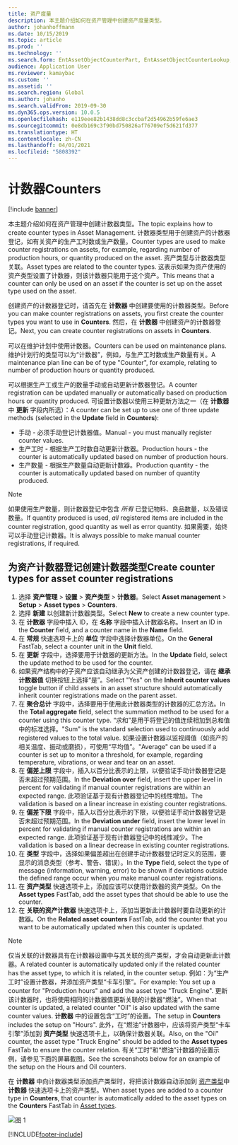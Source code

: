 ```yaml
---
title: 资产度量
description: 本主题介绍如何在资产管理中创建资产度量类型。
author: johanhoffmann
ms.date: 10/15/2019
ms.topic: article
ms.prod: ''
ms.technology: ''
ms.search.form: EntAssetObjectCounterPart, EntAssetObjectCounterLookup, EntAssetCounterType, EntAssetObjectCounterTotals
audience: Application User
ms.reviewer: kamaybac
ms.custom: ''
ms.assetid: ''
ms.search.region: Global
ms.author: johanho
ms.search.validFrom: 2019-09-30
ms.dyn365.ops.version: 10.0.5
ms.openlocfilehash: e119eee82b1438dd8c3ccbaf2d54962b59fe6ae3
ms.sourcegitcommit: 0e8db169c3f90bd750826af76709ef5d621fd377
ms.translationtype: HT
ms.contentlocale: zh-CN
ms.lasthandoff: 04/01/2021
ms.locfileid: "5808392"
---
```

# <a name="counters"></a><span data-ttu-id="46608-103">计数器</span><span class="sxs-lookup"><span data-stu-id="46608-103">Counters</span></span>

[!include [banner](../../includes/banner.md)]

<span data-ttu-id="46608-104">本主题介绍如何在资产管理中创建计数器类型。</span><span class="sxs-lookup"><span data-stu-id="46608-104">The topic explains how to create counter types in Asset Management.</span></span> <span data-ttu-id="46608-105">计数器类型用于创建资产的计数器登记，如有关资产的生产工时数或生产数量。</span><span class="sxs-lookup"><span data-stu-id="46608-105">Counter types are used to make counter registrations on assets, for example, regarding number of production hours, or quantity produced on the asset.</span></span> <span data-ttu-id="46608-106">资产类型与计数器类型关联。</span><span class="sxs-lookup"><span data-stu-id="46608-106">Asset types are related to the counter types.</span></span> <span data-ttu-id="46608-107">这表示如果为资产使用的资产类型设置了计数器，则该计数器只能用于这个资产。</span><span class="sxs-lookup"><span data-stu-id="46608-107">This means that a counter can only be used on an asset if the counter is set up on the asset type used on the asset.</span></span>

<span data-ttu-id="46608-108">创建资产的计数器登记时，请首先在 **计数器** 中创建要使用的计数器类型。</span><span class="sxs-lookup"><span data-stu-id="46608-108">Before you can make counter registrations on assets, you first create the counter types you want to use in **Counters**.</span></span> <span data-ttu-id="46608-109">然后，在 **计数器** 中创建资产的计数器登记。</span><span class="sxs-lookup"><span data-stu-id="46608-109">Next, you can create counter registrations on assets in **Counters**.</span></span> 

<span data-ttu-id="46608-110">可以在维护计划中使用计数器。</span><span class="sxs-lookup"><span data-stu-id="46608-110">Counters can be used on maintenance plans.</span></span> <span data-ttu-id="46608-111">维护计划行的类型可以为“计数器”，例如，与生产工时数或生产数量有关。</span><span class="sxs-lookup"><span data-stu-id="46608-111">A maintenance plan line can be of type "Counter", for example, relating to number of production hours or quantity produced.</span></span> 

<span data-ttu-id="46608-112">可以根据生产工或生产的数量手动或自动更新计数器登记。</span><span class="sxs-lookup"><span data-stu-id="46608-112">A counter registration can be updated manually or automatically based on production hours or quantity produced.</span></span> <span data-ttu-id="46608-113">可设置计数器以使用三种更新方法之一（在 **计数器** 中 **更新** 字段内所选）：</span><span class="sxs-lookup"><span data-stu-id="46608-113">A counter can be set up to use one of three update methods (selected in the **Update** field in **Counters**):</span></span>
  
- <span data-ttu-id="46608-114">手动 - 必须手动登记计数器值。</span><span class="sxs-lookup"><span data-stu-id="46608-114">Manual - you must manually register counter values.</span></span>  
- <span data-ttu-id="46608-115">生产工时 - 根据生产工时数自动更新计数器。</span><span class="sxs-lookup"><span data-stu-id="46608-115">Production hours - the counter is automatically updated based on number of production hours.</span></span>  
- <span data-ttu-id="46608-116">生产数量 - 根据生产数量自动更新计数器。</span><span class="sxs-lookup"><span data-stu-id="46608-116">Production quantity - the counter is automatically updated based on number of quantity produced.</span></span>  

>[!NOTE]
><span data-ttu-id="46608-117">如果使用生产数量，则计数器登记中包含 *所有* 已登记物料、良品数量，以及错误数量。</span><span class="sxs-lookup"><span data-stu-id="46608-117">If quantity produced is used, *all* registered items are included in the counter registration, good quantity as well as error quantity.</span></span> <span data-ttu-id="46608-118">如果需要，始终可以手动登记计数器。</span><span class="sxs-lookup"><span data-stu-id="46608-118">It is always possible to make manual counter registrations, if required.</span></span>

## <a name="create-counter-types-for-asset-counter-registrations"></a><span data-ttu-id="46608-119">为资产计数器登记创建计数器类型</span><span class="sxs-lookup"><span data-stu-id="46608-119">Create counter types for asset counter registrations</span></span>

1. <span data-ttu-id="46608-120">选择 **资产管理** > **设置** > **资产类型** > **计数器**。</span><span class="sxs-lookup"><span data-stu-id="46608-120">Select **Asset management** > **Setup** > **Asset types** > **Counters**.</span></span>
2. <span data-ttu-id="46608-121">选择 **新建** 以创建新计数器类型。</span><span class="sxs-lookup"><span data-stu-id="46608-121">Select **New** to create a new counter type.</span></span>
3. <span data-ttu-id="46608-122">在 **计数器** 字段中插入 ID，在 **名称** 字段中插入计数器名称。</span><span class="sxs-lookup"><span data-stu-id="46608-122">Insert an ID in the **Counter** field, and a counter name in the **Name** field.</span></span>
4. <span data-ttu-id="46608-123">在 **常规** 快速选项卡上的 **单位** 字段中选择计数器单位。</span><span class="sxs-lookup"><span data-stu-id="46608-123">On the **General** FastTab, select a counter unit in the **Unit** field.</span></span>
5. <span data-ttu-id="46608-124">在 **更新** 字段中，选择要用于计数器的更新方法。</span><span class="sxs-lookup"><span data-stu-id="46608-124">In the **Update** field, select the update method to be used for the counter.</span></span>
6. <span data-ttu-id="46608-125">如果资产结构中的子资产应该自动继承为父资产创建的计数器登记，请在 **继承计数器值** 切换按钮上选择“是”。</span><span class="sxs-lookup"><span data-stu-id="46608-125">Select "Yes" on the **Inherit counter values** toggle button if child assets in an asset structure should automatically inherit counter registrations made on the parent asset.</span></span>
7. <span data-ttu-id="46608-126">在 **聚合总计** 字段中，选择要用于使用此计数器类型的计数器的汇总方法。</span><span class="sxs-lookup"><span data-stu-id="46608-126">In the **Total aggregate** field, select the summation method to be used for a counter using this counter type.</span></span> <span data-ttu-id="46608-127">“求和”是用于将登记的值连续相加到总和值中的标准选择。</span><span class="sxs-lookup"><span data-stu-id="46608-127">"Sum" is the standard selection used to continuously add registered values to the total value.</span></span> <span data-ttu-id="46608-128">如果设置计数器以监视阈值（如资产的相关温度、振动或磨损），可使用“平均值”。</span><span class="sxs-lookup"><span data-stu-id="46608-128">"Average" can be used if a counter is set up to monitor a threshold, for example, regarding temperature, vibrations, or wear and tear on an asset.</span></span> 
8. <span data-ttu-id="46608-129">在 **偏差上限** 字段中，插入以百分比表示的上限，以便验证手动计数器登记是否未超过预期范围。</span><span class="sxs-lookup"><span data-stu-id="46608-129">In the **Deviation over** field, insert the upper level in percent for validating if manual counter registrations are within an expected range.</span></span> <span data-ttu-id="46608-130">此项验证基于现有计数器登记中的线性增加。</span><span class="sxs-lookup"><span data-stu-id="46608-130">The validation is based on a linear increase in existing counter registrations.</span></span>
9. <span data-ttu-id="46608-131">在 **偏差下限** 字段中，插入以百分比表示的下限，以便验证手动计数器登记是否未超过预期范围。</span><span class="sxs-lookup"><span data-stu-id="46608-131">In the **Deviation under** field, insert the lower level in percent for validating if manual counter registrations are within an expected range.</span></span> <span data-ttu-id="46608-132">此项验证基于现有计数器登记中的线性减少。</span><span class="sxs-lookup"><span data-stu-id="46608-132">The validation is based on a linear decrease in existing counter registrations.</span></span>
10. <span data-ttu-id="46608-133">在 **类型** 字段中，选择如果偏差超出在创建手动计数器登记时定义的范围，要显示的消息类型（参考、警告、错误）。</span><span class="sxs-lookup"><span data-stu-id="46608-133">In the **Type** field, select the type of message (information, warning, error) to be shown if deviations outside the defined range occur when you make manual counter registrations.</span></span>
11. <span data-ttu-id="46608-134">在 **资产类型** 快速选项卡上，添加应该可以使用计数器的资产类型。</span><span class="sxs-lookup"><span data-stu-id="46608-134">On the **Asset types** FastTab, add the asset types that should be able to use the counter.</span></span>
12. <span data-ttu-id="46608-135">在 **关联的资产计数器** 快速选项卡上，添加当更新此计数器时要自动更新的计数器。</span><span class="sxs-lookup"><span data-stu-id="46608-135">On the **Related asset counters** FastTab, add the counter that you want to be automatically updated when this counter is updated.</span></span>


>[!NOTE]
><span data-ttu-id="46608-136">仅当关联的计数器具有在计数器设置中与其关联的资产类型，才会自动更新此计数器。</span><span class="sxs-lookup"><span data-stu-id="46608-136">A related counter is automatically updated only if the related counter has the asset type, to which it is related, in the counter setup.</span></span> <span data-ttu-id="46608-137">例如：为“生产工时”设置计数器，并添加资产类型“卡车引擎”。</span><span class="sxs-lookup"><span data-stu-id="46608-137">For example: You set up a counter for "Production hours" and add the asset type "Truck Engine".</span></span> <span data-ttu-id="46608-138">更新该计数器时，也将使用相同的计数器值更新关联的计数器“燃油”。</span><span class="sxs-lookup"><span data-stu-id="46608-138">When that counter is updated, a related counter "Oil" is also updated with the same counter values.</span></span> <span data-ttu-id="46608-139">**计数器** 中的设置包含“工时”的设置。</span><span class="sxs-lookup"><span data-stu-id="46608-139">The setup in **Counters** includes the setup on "Hours".</span></span> <span data-ttu-id="46608-140">此外，在“燃油”计数器中，应该将资产类型“卡车引擎”添加到 **资产类型** 快速选项卡上，以确保计数器关联。</span><span class="sxs-lookup"><span data-stu-id="46608-140">Also, on the "Oil" counter, the asset type "Truck Engine" should be added to the **Asset types** FastTab to ensure the counter relation.</span></span> <span data-ttu-id="46608-141">有关“工时”和“燃油”计数器的设置示例，请参见下面的屏幕截图。</span><span class="sxs-lookup"><span data-stu-id="46608-141">See the screenshots below for an example of the setup on the Hours and Oil counters.</span></span>

<span data-ttu-id="46608-142">在 **计数器** 中向计数器类型添加资产类型时，将把该计数器自动添加到 [资产类型](../setup-for-objects/object-types.md)中 **计数器** 快速选项卡上的资产类型。</span><span class="sxs-lookup"><span data-stu-id="46608-142">When asset types are added to a counter type in **Counters**, that counter is automatically added to the asset types on the **Counters** FastTab in [Asset types](../setup-for-objects/object-types.md).</span></span>

![图 1](media/071-setup-for-objects.png)



[!INCLUDE[footer-include](../../../includes/footer-banner.md)]